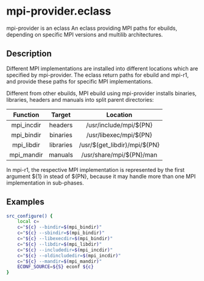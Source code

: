 # mpi-provider.eclass

mpi-provider is an eclass An eclass providing MPI paths for ebuilds, depending on specific MPI versions and multilib architectures.

## Description

Different MPI implementations are installed into different locations which are specified by mpi-provider. The eclass return paths for ebuild and mpi-r1, and provide these paths for specific MPI implementations.

Different from other ebuilds, MPI ebuild using mpi-provider installs binaries, libraries, headers and manuals into split parent directories:

|   Function  |   Target  |             Location             |
|:-----------:|:---------:|:--------------------------------:|
| mpi\_incdir |  headers  |     /usr/include/mpi/\$\{PN\}    |
| mpi\_bindir |  binaries |     /usr/libexec/mpi/\$\{PN\}    |
| mpi\_libdir | libraries | /usr/\$(get_libdir)/mpi/\$\{PN\} |
| mpi\_mandir |  manuals  |    /usr/share/mpi/\$\{PN\}/man   |

In mpi-r1, the respective MPI implementation is represented by the first argument \$\{1\} in stead of \$\{PN\}, because it may handle more than one MPI implementation in sub-phases.

## Examples

```bash
src_configure() {
	local c=
	c="${c} --bindir=$(mpi_bindir)"
	c="${c} --sbindir=$(mpi_bindir)"
	c="${c} --libexecdir=$(mpi_bindir)"
	c="${c} --libdir=$(mpi_libdir)"
	c="${c} --includedir=$(mpi_incdir)"
	c="${c} --oldincludedir=$(mpi_incdir)"
	c="${c} --mandir=$(mpi_mandir)"
	ECONF_SOURCE=${S} econf ${c}
}
```
